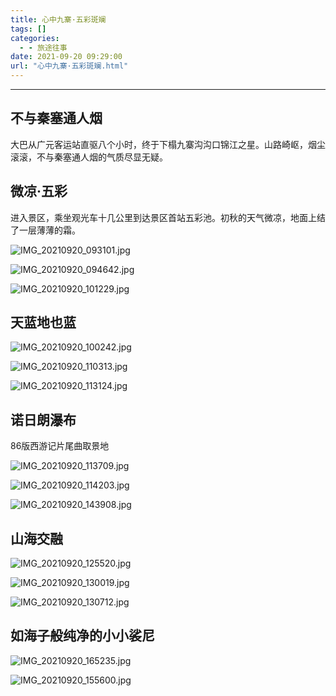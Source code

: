 ```yaml
---
title: 心中九寨·五彩斑斓
tags: []
categories:
  - - 旅途往事
date: 2021-09-20 09:29:00
url: "心中九寨·五彩斑斓.html"
---
```


* * *

## 不与秦塞通人烟

大巴从广元客运站直驱八个小时，终于下榻九寨沟沟口锦江之星。山路崎岖，烟尘滚滚，不与秦塞通人烟的气质尽显无疑。

## 微凉·五彩

进入景区，乘坐观光车十几公里到达景区首站五彩池。初秋的天气微凉，地面上结了一层薄薄的霜。

![IMG_20210920_093101.jpg](http://blog.dahouzi.cn/blog/picture/IMG_20210920_093101.jpg?imageView/2/w/800)

![IMG_20210920_094642.jpg](http://blog.dahouzi.cn/blog/picture/IMG_20210920_094642.jpg?imageView/2/w/800)

![IMG_20210920_101229.jpg](http://blog.dahouzi.cn/blog/picture/IMG_20210920_101229.jpg?imageView/2/w/800)

## 天蓝地也蓝

![IMG_20210920_100242.jpg](http://blog.dahouzi.cn/blog/picture/IMG_20210920_100242.jpg?imageView/2/w/800)

![IMG_20210920_110313.jpg](http://blog.dahouzi.cn/blog/picture/IMG_20210920_110313.jpg?imageView/2/w/800)

![IMG_20210920_113124.jpg](http://blog.dahouzi.cn/blog/picture/IMG_20210920_113124.jpg?imageView/2/w/800)

## 诺日朗瀑布

86版西游记片尾曲取景地

![IMG_20210920_113709.jpg](http://blog.dahouzi.cn/blog/picture/IMG_20210920_113709.jpg?imageView/2/w/800)

![IMG_20210920_114203.jpg](http://blog.dahouzi.cn/blog/picture/IMG_20210920_114203.jpg?imageView/2/w/800)

![IMG_20210920_143908.jpg](http://blog.dahouzi.cn/blog/picture/IMG_20210920_143908.jpg?imageView/2/w/800)

## 山海交融

![IMG_20210920_125520.jpg](http://blog.dahouzi.cn/blog/picture/IMG_20210920_125520.jpg?imageView/2/w/800)

![IMG_20210920_130019.jpg](http://blog.dahouzi.cn/blog/picture/IMG_20210920_130019.jpg?imageView/2/w/800)

![IMG_20210920_130712.jpg](http://blog.dahouzi.cn/blog/picture/IMG_20210920_130712.jpg?imageView/2/w/800)

## 如海子般纯净的小小裟尼

![IMG_20210920_165235.jpg](http://blog.dahouzi.cn/blog/picture/IMG_20210920_165235.jpg?imageView/2/w/800)

![IMG_20210920_155600.jpg](http://blog.dahouzi.cn/blog/picture/IMG_20210920_155600.jpg?imageView/2/w/800)